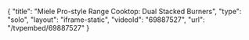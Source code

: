 {
    "title": "Miele Pro-style Range Cooktop: Dual Stacked Burners",
    "type": "solo",
    "layout": "iframe-static",
    "videoId": "69887527",
    "url": "\/tvpembed\/69887527"
}
